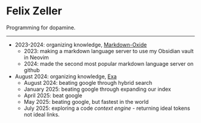 # Felix Zeller

Programming for dopamine.

---

- 2023-2024: organizing knowledge, [Markdown-Oxide](https://github.com/Feel-ix-343/markdown-oxide)
  - 2023: making a markdown language server to use my Obsidian vault in Neovim
  - 2024: made the second most popular markdown language server on github
- August 2024: organizing knowledge, [Exa](https://exa.ai)
  - August 2024: beating google through hybrid search
  - January 2025: beating google through expanding our index
  - April 2025: beat google
  - May 2025: beating google, but fastest in the world
  - July 2025: exploring a code *context engine* - returning ideal tokens not ideal links.
  
  

